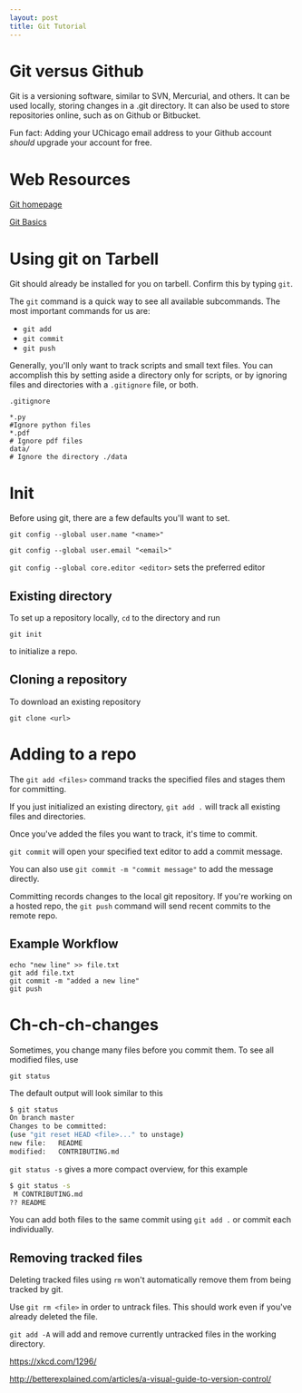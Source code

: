 ```yaml
---
layout: post
title: Git Tutorial
---
```


# Git versus Github

Git is a versioning software, similar to SVN, Mercurial, and others. It can be used locally, storing changes in a .git directory. It can also be used to store repositories online, such as on Github or Bitbucket.

Fun fact: Adding your UChicago email address to your Github account *should* upgrade your account for free.

# Web Resources

[Git homepage](http://www.git-scm.com)

[Git Basics](https://git-scm.com/book/en/v2/Git-Basics-Getting-a-Git-Repository)

# Using git on Tarbell

Git should already be installed for you on tarbell. Confirm this by typing `git`.

The `git` command is a quick way to see all available subcommands. The most important commands for us are:

* `git add`
* `git commit`
* `git push`

Generally, you'll only want to track scripts and small text files. You can accomplish this by setting aside a directory only for scripts, or by ignoring files and directories with a `.gitignore` file, or both.

    .gitignore
    
    *.py 
    #Ignore python files
    *.pdf 
    # Ignore pdf files
    data/ 
    # Ignore the directory ./data


    
    

# Init

Before using git, there are a few defaults you'll want to set.

`git config --global user.name "<name>"`

`git config --global user.email "<email>"`

`git config --global core.editor <editor>` sets the preferred editor

## Existing directory
To set up a repository locally, `cd` to the directory and run

`git init`

to initialize a repo.

## Cloning a repository

To download an existing repository

`git clone <url>`

# Adding to a repo

The `git add <files>` command tracks the specified files and stages them for committing.

If you just initialized an existing directory, `git add .` will track all existing files and directories.

Once you've added the files you want to track, it's time to commit.

`git commit` will open your specified text editor to add a commit message. 

You can also use `git commit -m "commit message"` to add the message directly.

Committing records changes to the local git repository. If you're working on a hosted repo, the `git push` command will send recent commits to the remote repo.

## Example Workflow

    echo "new line" >> file.txt
    git add file.txt
    git commit -m "added a new line"
    git push

# Ch-ch-ch-changes

Sometimes, you change many files before you commit them. To see all modified files, use

`git status`

The default output will look similar to this

``` bash
$ git status
On branch master
Changes to be committed:
(use "git reset HEAD <file>..." to unstage)
new file:   README
modified:   CONTRIBUTING.md
```
`git status -s` gives a more compact overview, for this example

``` bash
$ git status -s
 M CONTRIBUTING.md
?? README
```
You can add both files to the same commit using `git add .` or commit each individually. 

## Removing tracked files

Deleting tracked files using `rm` won't automatically remove them from being tracked by git.

Use `git rm <file>` in order to untrack files. This should work even if you've already deleted the file.

`git add -A` will add and remove currently untracked files in the working directory.

https://xkcd.com/1296/

http://betterexplained.com/articles/a-visual-guide-to-version-control/

